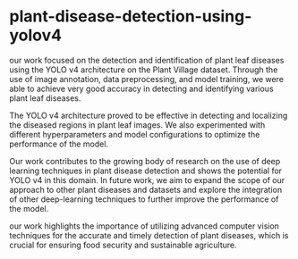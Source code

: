 # plant-disease-detection-using-yolov4
our work focused on the detection and identification of plant leaf diseases using the YOLO v4 architecture on the Plant Village dataset. Through the use of image annotation, data preprocessing, and model training, we were able to achieve very good accuracy in detecting and identifying various plant leaf diseases.

The YOLO v4 architecture proved to be effective in detecting and localizing the diseased regions in plant leaf images. We also experimented with different hyperparameters and model configurations to optimize the performance of the model.

Our work contributes to the growing body of research on the use of deep learning techniques in plant disease detection and shows the potential for YOLO v4 in this domain. In future work, we aim to expand the scope of our approach to other plant diseases and datasets and explore the integration of other deep-learning techniques to further improve the performance of the model.

our work highlights the importance of utilizing advanced computer vision techniques for the accurate and timely detection of plant diseases, which is crucial for ensuring food security and sustainable agriculture.

